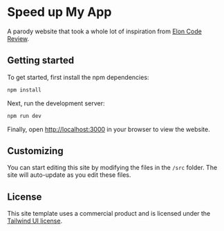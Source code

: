 # Speed up My App

A parody website that took a whole lot of inspiration from [Elon Code Review](https://github.com/robzolkos/eloncodereview).

## Getting started

To get started, first install the npm dependencies:

```bash
npm install
```

Next, run the development server:

```bash
npm run dev
```

Finally, open [http://localhost:3000](http://localhost:3000) in your browser to view the website.

## Customizing

You can start editing this site by modifying the files in the `/src` folder. The site will auto-update as you edit these files.

## License

This site template uses a commercial product and is licensed under the [Tailwind UI license](https://tailwindui.com/license).
